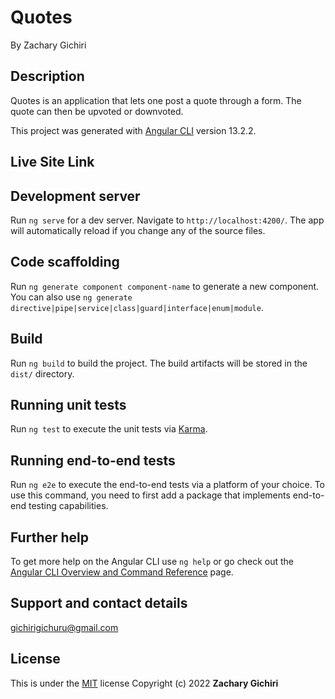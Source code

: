# Quotes
By Zachary Gichiri
## Description
Quotes is an application that lets one post a quote through a form.
The quote can then be upvoted or downvoted.

This project was generated with [Angular CLI](https://github.com/angular/angular-cli) version 13.2.2.

## Live Site Link


## Development server

Run `ng serve` for a dev server. Navigate to `http://localhost:4200/`. The app will automatically reload if you change any of the source files.

## Code scaffolding

Run `ng generate component component-name` to generate a new component. You can also use `ng generate directive|pipe|service|class|guard|interface|enum|module`.

## Build

Run `ng build` to build the project. The build artifacts will be stored in the `dist/` directory.

## Running unit tests

Run `ng test` to execute the unit tests via [Karma](https://karma-runner.github.io).

## Running end-to-end tests

Run `ng e2e` to execute the end-to-end tests via a platform of your choice. To use this command, you need to first add a package that implements end-to-end testing capabilities.

## Further help

To get more help on the Angular CLI use `ng help` or go check out the [Angular CLI Overview and Command Reference](https://angular.io/cli) page.

## Support and contact details
gichirigichuru@gmail.com

## License
This is under the [MIT](LICENSE) license
Copyright (c) 2022 **Zachary Gichiri**
